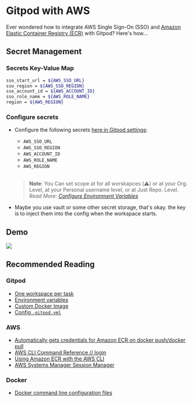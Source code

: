 # Gitpod with AWS

Ever wondered how to integrate AWS Single Sign-On (SSO) and [Amazon Elastic Container Registry (ECR)](https://aws.amazon.com/ecr/) with Gitpod? Here's how...

## Secret Management

### Secrets Key-Value Map

```bash
sso_start_url = ${AWS_SSO_URL}
sso_region = ${AWS_SSO_REGION}
sso_account_id = ${AWS_ACCOUNT_ID}
sso_role_name = ${AWS_ROLE_NAME}
region = ${AWS_REGION}
```

### Configure secrets

- Configure the following secrets [here in Gitpod settings](https://gitpod.io/variables):

  - `AWS_SSO_URL`
  - `AWS_SSO_REGION`
  - `AWS_ACCOUNT_ID`
  - `AWS_ROLE_NAME`
  - `AWS_REGION`

  <br>

  > **Note**: You Can set scope at for all worskapces (⚠️) or at your Org. Level, at your Personal username level, or at Just Repo. Level. _Read More: [Configure Environment Variables](https://www.gitpod.io/docs/environment-variables#using-the-account-settings)_

- Maybe you use vault or some other secret storage, that's okay. the key is to inject them into the config when the workspace starts.

## Demo

<a href="https://gitpod.io/#https://github.com/gitpod-io/demo-gitpod-with-aws"><img src="https://gitpod.io/button/open-in-gitpod.svg"/></a>

## Recommended Reading

### Gitpod

- [One workspace per task](https://www.gitpod.io/docs/workspaces)
- [Environment variables](https://www.gitpod.io/docs/environment-variables#using-the-account-settings)
- [Custom Docker Image](https://www.gitpod.io/docs/config-docker)
- [Config `.gitpod.yml`](https://www.gitpod.io/docs/config-gitpod-file)

### AWS

- [Automatically gets credentials for Amazon ECR on docker push/docker pull](https://github.com/awslabs/amazon-ecr-credential-helper)
- [AWS CLI Command Reference // login](https://awscli.amazonaws.com/v2/documentation/api/latest/reference/sso/login.html)
- [Using Amazon ECR with the AWS CLI](https://docs.aws.amazon.com/AmazonECR/latest/userguide/getting-started-cli.html)
- [AWS Systems Manager Session Manager](https://docs.aws.amazon.com/systems-manager/latest/userguide/session-manager.html)

### Docker

- [Docker command line configuration files](https://docs.docker.com/engine/reference/commandline/cli/#configuration-files)

